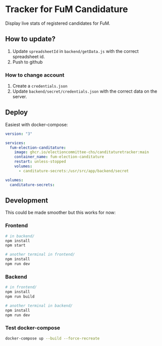 # Tracker for FuM Candidature

Display live stats of registered candidates for FuM.

## How to update?

1. Update `spreadsheetId` in `backend/getData.js` with the correct spreadsheet id.
2. Push to github

### How to change account

1. Create a `credentials.json`
2. Update `backend/secret/credentials.json` with the correct data on the server.

## Deploy

Easiest with docker-compose:

```yml
version: "3"

services:
  fum-election-canditature:
    image: ghcr.io/electioncommittee-chs/canditaturetracker:main
    container_name: fum-election-canditature
    restart: unless-stopped
    volumes:
      - canditature-secrets:/usr/src/app/backend/secret

volumes:
  canditature-secrets:
```

## Development

This could be made smoother but this works for now:

### Frontend

```sh
# in backend/
npm install
npm start

# another terminal in frontend/
npm install
npm run dev
```

### Backend

```sh
# in frontend/
npm install
npm run build

# another terminal in backend/
npm install
npm run dev
```

### Test docker-compose

```sh
docker-compose up --build --force-recreate
```
